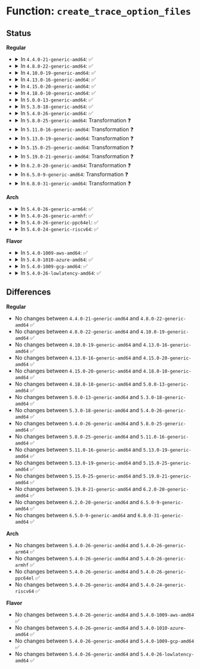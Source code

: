 # Function: <code>create_trace_option_files</code>

## Status
<b>Regular</b>
<ul>
<li>
<details>
<summary>In <code>4.4.0-21-generic-amd64</code>: ✅</summary>

```c
void create_trace_option_files(struct trace_array * tr, struct tracer * tracer)
```

```json
{
  "name": "create_trace_option_files",
  "collision_type": "Unique Static",
  "inline_type": "No",
  "funcs": [
    {
      "addr": 18446744071580231072,
      "name": "create_trace_option_files",
      "external": false,
      "loc": "kernel/trace/trace.c:6369",
      "file": "kernel/trace/trace.c",
      "inline": "seen, unknown",
      "caller_inline": [],
      "caller_func": [
        "kernel/trace/trace.c:register_tracer",
        "kernel/trace/trace.c:__update_tracer_options"
      ]
    }
  ],
  "symbols": [
    {
      "addr": 18446744071580231072,
      "name": "create_trace_option_files",
      "section": ".text",
      "bind": "STB_LOCAL",
      "size": 605
    }
  ]
}
```
</details>
</li>
<li>
<details>
<summary>In <code>4.8.0-22-generic-amd64</code>: ✅</summary>

```c
void create_trace_option_files(struct trace_array * tr, struct tracer * tracer)
```

```json
{
  "name": "create_trace_option_files",
  "collision_type": "Unique Static",
  "inline_type": "No",
  "funcs": [
    {
      "addr": 18446744071580268464,
      "name": "create_trace_option_files",
      "external": false,
      "loc": "kernel/trace/trace.c:6772",
      "file": "kernel/trace/trace.c",
      "inline": "seen, unknown",
      "caller_inline": [],
      "caller_func": [
        "kernel/trace/trace.c:__update_tracer_options",
        "kernel/trace/trace.c:register_tracer"
      ]
    }
  ],
  "symbols": [
    {
      "addr": 18446744071580268464,
      "name": "create_trace_option_files",
      "section": ".text",
      "bind": "STB_LOCAL",
      "size": 595
    }
  ]
}
```
</details>
</li>
<li>
<details>
<summary>In <code>4.10.0-19-generic-amd64</code>: ✅</summary>

```c
void create_trace_option_files(struct trace_array * tr, struct tracer * tracer)
```

```json
{
  "name": "create_trace_option_files",
  "collision_type": "Unique Static",
  "inline_type": "No",
  "funcs": [
    {
      "addr": 18446744071580311488,
      "name": "create_trace_option_files",
      "external": false,
      "loc": "kernel/trace/trace.c:7055",
      "file": "kernel/trace/trace.c",
      "inline": "seen, unknown",
      "caller_inline": [],
      "caller_func": [
        "kernel/trace/trace.c:__update_tracer_options",
        "kernel/trace/trace.c:register_tracer"
      ]
    }
  ],
  "symbols": [
    {
      "addr": 18446744071580311488,
      "name": "create_trace_option_files",
      "section": ".text",
      "bind": "STB_LOCAL",
      "size": 595
    }
  ]
}
```
</details>
</li>
<li>
<details>
<summary>In <code>4.13.0-16-generic-amd64</code>: ✅</summary>

```c
void create_trace_option_files(struct trace_array * tr, struct tracer * tracer)
```

```json
{
  "name": "create_trace_option_files",
  "collision_type": "Unique Static",
  "inline_type": "No",
  "funcs": [
    {
      "addr": 18446744071580325088,
      "name": "create_trace_option_files",
      "external": false,
      "loc": "kernel/trace/trace.c:7419",
      "file": "kernel/trace/trace.c",
      "inline": "seen, unknown",
      "caller_inline": [],
      "caller_func": [
        "kernel/trace/trace.c:__update_tracer_options",
        "kernel/trace/trace.c:register_tracer"
      ]
    }
  ],
  "symbols": [
    {
      "addr": 18446744071580325088,
      "name": "create_trace_option_files",
      "section": ".text",
      "bind": "STB_LOCAL",
      "size": 560
    }
  ]
}
```
</details>
</li>
<li>
<details>
<summary>In <code>4.15.0-20-generic-amd64</code>: ✅</summary>

```c
void create_trace_option_files(struct trace_array * tr, struct tracer * tracer)
```

```json
{
  "name": "create_trace_option_files",
  "collision_type": "Unique Static",
  "inline_type": "No",
  "funcs": [
    {
      "addr": 18446744071580378256,
      "name": "create_trace_option_files",
      "external": false,
      "loc": "kernel/trace/trace.c:7422",
      "file": "kernel/trace/trace.c",
      "inline": "seen, unknown",
      "caller_inline": [],
      "caller_func": [
        "kernel/trace/trace.c:__update_tracer_options",
        "kernel/trace/trace.c:register_tracer"
      ]
    }
  ],
  "symbols": [
    {
      "addr": 18446744071580378256,
      "name": "create_trace_option_files",
      "section": ".text",
      "bind": "STB_LOCAL",
      "size": 560
    }
  ]
}
```
</details>
</li>
<li>
<details>
<summary>In <code>4.18.0-10-generic-amd64</code>: ✅</summary>

```c
void create_trace_option_files(struct trace_array * tr, struct tracer * tracer)
```

```json
{
  "name": "create_trace_option_files",
  "collision_type": "Unique Static",
  "inline_type": "No",
  "funcs": [
    {
      "addr": 18446744071580440096,
      "name": "create_trace_option_files",
      "external": false,
      "loc": "kernel/trace/trace.c:7510",
      "file": "kernel/trace/trace.c",
      "inline": "seen, unknown",
      "caller_inline": [],
      "caller_func": [
        "kernel/trace/trace.c:__update_tracer_options",
        "kernel/trace/trace.c:register_tracer"
      ]
    }
  ],
  "symbols": [
    {
      "addr": 18446744071580440096,
      "name": "create_trace_option_files",
      "section": ".text",
      "bind": "STB_LOCAL",
      "size": 571
    }
  ]
}
```
</details>
</li>
<li>
<details>
<summary>In <code>5.0.0-13-generic-amd64</code>: ✅</summary>

```c
void create_trace_option_files(struct trace_array * tr, struct tracer * tracer)
```

```json
{
  "name": "create_trace_option_files",
  "collision_type": "Unique Static",
  "inline_type": "No",
  "funcs": [
    {
      "addr": 18446744071580495696,
      "name": "create_trace_option_files",
      "external": false,
      "loc": "kernel/trace/trace.c:7532",
      "file": "kernel/trace/trace.c",
      "inline": "seen, unknown",
      "caller_inline": [],
      "caller_func": [
        "kernel/trace/trace.c:__update_tracer_options",
        "kernel/trace/trace.c:register_tracer"
      ]
    }
  ],
  "symbols": [
    {
      "addr": 18446744071580495696,
      "name": "create_trace_option_files",
      "section": ".text",
      "bind": "STB_LOCAL",
      "size": 571
    }
  ]
}
```
</details>
</li>
<li>
<details>
<summary>In <code>5.3.0-18-generic-amd64</code>: ✅</summary>

```c
void create_trace_option_files(struct trace_array * tr, struct tracer * tracer)
```

```json
{
  "name": "create_trace_option_files",
  "collision_type": "Unique Static",
  "inline_type": "No",
  "funcs": [
    {
      "addr": 18446744071580551760,
      "name": "create_trace_option_files",
      "external": false,
      "loc": "kernel/trace/trace.c:8017",
      "file": "kernel/trace/trace.c",
      "inline": "seen, unknown",
      "caller_inline": [],
      "caller_func": [
        "kernel/trace/trace.c:__update_tracer_options",
        "kernel/trace/trace.c:register_tracer"
      ]
    }
  ],
  "symbols": [
    {
      "addr": 18446744071580551760,
      "name": "create_trace_option_files",
      "section": ".text",
      "bind": "STB_LOCAL",
      "size": 551
    }
  ]
}
```
</details>
</li>
<li>
<details>
<summary>In <code>5.4.0-26-generic-amd64</code>: ✅</summary>

```c
void create_trace_option_files(struct trace_array * tr, struct tracer * tracer)
```

```json
{
  "name": "create_trace_option_files",
  "collision_type": "Unique Static",
  "inline_type": "No",
  "funcs": [
    {
      "addr": 18446744071580599424,
      "name": "create_trace_option_files",
      "external": false,
      "loc": "kernel/trace/trace.c:8068",
      "file": "kernel/trace/trace.c",
      "inline": "seen, unknown",
      "caller_inline": [],
      "caller_func": [
        "kernel/trace/trace.c:__update_tracer_options",
        "kernel/trace/trace.c:register_tracer"
      ]
    }
  ],
  "symbols": [
    {
      "addr": 18446744071580599424,
      "name": "create_trace_option_files",
      "section": ".text",
      "bind": "STB_LOCAL",
      "size": 551
    }
  ]
}
```
</details>
</li>
<li>
<details>
<summary>In <code>5.8.0-25-generic-amd64</code>: Transformation ❓</summary>

```c
void create_trace_option_files(struct trace_array * tr, struct tracer * tracer)
```

```json
{
  "name": "create_trace_option_files",
  "collision_type": "Unique Static",
  "inline_type": "No",
  "funcs": [
    {
      "addr": 0,
      "name": "create_trace_option_files",
      "external": false,
      "loc": "kernel/trace/trace.c:8271",
      "file": "kernel/trace/trace.c",
      "inline": "seen, unknown",
      "caller_inline": [],
      "caller_func": [
        "kernel/trace/trace.c:trace_array_create",
        "kernel/trace/trace.c:register_tracer"
      ]
    }
  ],
  "symbols": [
    {
      "addr": 18446744071580672704,
      "name": "create_trace_option_files",
      "section": ".text",
      "bind": "STB_LOCAL",
      "size": 557
    },
    {
      "addr": 18446744071580701340,
      "name": "create_trace_option_files.cold",
      "section": ".text",
      "bind": "STB_LOCAL",
      "size": 63
    }
  ]
}
```
</details>
</li>
<li>
<details>
<summary>In <code>5.11.0-16-generic-amd64</code>: Transformation ❓</summary>

```c
void create_trace_option_files(struct trace_array * tr, struct tracer * tracer)
```

```json
{
  "name": "create_trace_option_files",
  "collision_type": "Unique Static",
  "inline_type": "No",
  "funcs": [
    {
      "addr": 0,
      "name": "create_trace_option_files",
      "external": false,
      "loc": "kernel/trace/trace.c:8345",
      "file": "kernel/trace/trace.c",
      "inline": "seen, unknown",
      "caller_inline": [],
      "caller_func": [
        "kernel/trace/trace.c:tracer_init_tracefs",
        "kernel/trace/trace.c:trace_array_create_dir",
        "kernel/trace/trace.c:register_tracer"
      ]
    }
  ],
  "symbols": [
    {
      "addr": 18446744071580663536,
      "name": "create_trace_option_files",
      "section": ".text",
      "bind": "STB_LOCAL",
      "size": 557
    },
    {
      "addr": 18446744071591319000,
      "name": "create_trace_option_files.cold",
      "section": ".text",
      "bind": "STB_LOCAL",
      "size": 63
    }
  ]
}
```
</details>
</li>
<li>
<details>
<summary>In <code>5.13.0-19-generic-amd64</code>: Transformation ❓</summary>

```c
void create_trace_option_files(struct trace_array * tr, struct tracer * tracer)
```

```json
{
  "name": "create_trace_option_files",
  "collision_type": "Unique Static",
  "inline_type": "No",
  "funcs": [
    {
      "addr": 0,
      "name": "create_trace_option_files",
      "external": false,
      "loc": "kernel/trace/trace.c:8681",
      "file": "kernel/trace/trace.c",
      "inline": "seen, unknown",
      "caller_inline": [],
      "caller_func": [
        "kernel/trace/trace.c:tracer_init_tracefs",
        "kernel/trace/trace.c:register_tracer"
      ]
    }
  ],
  "symbols": [
    {
      "addr": 18446744071580661552,
      "name": "create_trace_option_files",
      "section": ".text",
      "bind": "STB_LOCAL",
      "size": 557
    },
    {
      "addr": 18446744071591261318,
      "name": "create_trace_option_files.cold",
      "section": ".text",
      "bind": "STB_LOCAL",
      "size": 63
    }
  ]
}
```
</details>
</li>
<li>
<details>
<summary>In <code>5.15.0-25-generic-amd64</code>: Transformation ❓</summary>

```c
void create_trace_option_files(struct trace_array * tr, struct tracer * tracer)
```

```json
{
  "name": "create_trace_option_files",
  "collision_type": "Unique Static",
  "inline_type": "No",
  "funcs": [
    {
      "addr": 0,
      "name": "create_trace_option_files",
      "external": false,
      "loc": "kernel/trace/trace.c:8845",
      "file": "kernel/trace/trace.c",
      "inline": "seen, unknown",
      "caller_inline": [],
      "caller_func": [
        "kernel/trace/trace.c:tracer_init_tracefs",
        "kernel/trace/trace.c:register_tracer"
      ]
    }
  ],
  "symbols": [
    {
      "addr": 18446744071580835344,
      "name": "create_trace_option_files",
      "section": ".text",
      "bind": "STB_LOCAL",
      "size": 575
    },
    {
      "addr": 18446744071592168996,
      "name": "create_trace_option_files.cold",
      "section": ".text",
      "bind": "STB_LOCAL",
      "size": 113
    }
  ]
}
```
</details>
</li>
<li>
<details>
<summary>In <code>5.19.0-21-generic-amd64</code>: Transformation ❓</summary>

```c
void create_trace_option_files(struct trace_array * tr, struct tracer * tracer)
```

```json
{
  "name": "create_trace_option_files",
  "collision_type": "Unique Static",
  "inline_type": "No",
  "funcs": [
    {
      "addr": 0,
      "name": "create_trace_option_files",
      "external": false,
      "loc": "kernel/trace/trace.c:8877",
      "file": "kernel/trace/trace.c",
      "inline": "seen, unknown",
      "caller_inline": [],
      "caller_func": []
    }
  ],
  "symbols": [
    {
      "addr": 18446744071581062672,
      "name": "create_trace_option_files",
      "section": ".text",
      "bind": "STB_LOCAL",
      "size": 607
    },
    {
      "addr": 18446744071593942647,
      "name": "create_trace_option_files.cold",
      "section": ".text",
      "bind": "STB_LOCAL",
      "size": 119
    }
  ]
}
```
</details>
</li>
<li>
<details>
<summary>In <code>6.2.0-20-generic-amd64</code>: Transformation ❓</summary>

```c
void create_trace_option_files(struct trace_array * tr, struct tracer * tracer)
```

```json
{
  "name": "create_trace_option_files",
  "collision_type": "Unique Static",
  "inline_type": "No",
  "funcs": [
    {
      "addr": 0,
      "name": "create_trace_option_files",
      "external": false,
      "loc": "kernel/trace/trace.c:8972",
      "file": "kernel/trace/trace.c",
      "inline": "seen, unknown",
      "caller_inline": [],
      "caller_func": [
        "kernel/trace/trace.c:tracer_init_tracefs_work_func",
        "kernel/trace/trace.c:register_tracer"
      ]
    }
  ],
  "symbols": [
    {
      "addr": 18446744071581367600,
      "name": "create_trace_option_files",
      "section": ".text",
      "bind": "STB_LOCAL",
      "size": 640
    },
    {
      "addr": 18446744071596004457,
      "name": "create_trace_option_files.cold",
      "section": ".text",
      "bind": "STB_LOCAL",
      "size": 41
    }
  ]
}
```
</details>
</li>
<li>
<details>
<summary>In <code>6.5.0-9-generic-amd64</code>: Transformation ❓</summary>

```c
void create_trace_option_files(struct trace_array * tr, struct tracer * tracer)
```

```json
{
  "name": "create_trace_option_files",
  "collision_type": "Unique Static",
  "inline_type": "No",
  "funcs": [
    {
      "addr": 0,
      "name": "create_trace_option_files",
      "external": false,
      "loc": "kernel/trace/trace.c:9135",
      "file": "kernel/trace/trace.c",
      "inline": "seen, unknown",
      "caller_inline": [],
      "caller_func": [
        "kernel/trace/trace.c:tracer_init_tracefs_work_func",
        "kernel/trace/trace.c:register_tracer"
      ]
    }
  ],
  "symbols": [
    {
      "addr": 18446744071581462048,
      "name": "create_trace_option_files",
      "section": ".text",
      "bind": "STB_LOCAL",
      "size": 629
    },
    {
      "addr": 18446744071596523040,
      "name": "create_trace_option_files.cold",
      "section": ".text",
      "bind": "STB_LOCAL",
      "size": 40
    }
  ]
}
```
</details>
</li>
<li>
<details>
<summary>In <code>6.8.0-31-generic-amd64</code>: Transformation ❓</summary>

```c
void create_trace_option_files(struct trace_array * tr, struct tracer * tracer)
```

```json
{
  "name": "create_trace_option_files",
  "collision_type": "Unique Static",
  "inline_type": "No",
  "funcs": [
    {
      "addr": 0,
      "name": "create_trace_option_files",
      "external": false,
      "loc": "kernel/trace/trace.c:9217",
      "file": "kernel/trace/trace.c",
      "inline": "seen, unknown",
      "caller_inline": [],
      "caller_func": [
        "kernel/trace/trace.c:tracer_init_tracefs_work_func",
        "kernel/trace/trace.c:register_tracer"
      ]
    }
  ],
  "symbols": [
    {
      "addr": 18446744071581570912,
      "name": "create_trace_option_files",
      "section": ".text",
      "bind": "STB_LOCAL",
      "size": 629
    },
    {
      "addr": 18446744071597423763,
      "name": "create_trace_option_files.cold",
      "section": ".text",
      "bind": "STB_LOCAL",
      "size": 40
    }
  ]
}
```
</details>
</li>
</ul>
<b>Arch</b>
<ul>
<li>
<details>
<summary>In <code>5.4.0-26-generic-arm64</code>: ✅</summary>

```c
void create_trace_option_files(struct trace_array * tr, struct tracer * tracer)
```

```json
{
  "name": "create_trace_option_files",
  "collision_type": "Unique Static",
  "inline_type": "No",
  "funcs": [
    {
      "addr": 18446603336491898008,
      "name": "create_trace_option_files",
      "external": false,
      "loc": "kernel/trace/trace.c:8068",
      "file": "kernel/trace/trace.c",
      "inline": "seen, unknown",
      "caller_inline": [],
      "caller_func": [
        "kernel/trace/trace.c:__update_tracer_options",
        "kernel/trace/trace.c:register_tracer"
      ]
    }
  ],
  "symbols": [
    {
      "addr": 18446603336491898008,
      "name": "create_trace_option_files",
      "section": ".text",
      "bind": "STB_LOCAL",
      "size": 536
    }
  ]
}
```
</details>
</li>
<li>
<details>
<summary>In <code>5.4.0-26-generic-armhf</code>: ✅</summary>

```c
void create_trace_option_files(struct trace_array * tr, struct tracer * tracer)
```

```json
{
  "name": "create_trace_option_files",
  "collision_type": "Unique Static",
  "inline_type": "No",
  "funcs": [
    {
      "addr": 3225840292,
      "name": "create_trace_option_files",
      "external": false,
      "loc": "kernel/trace/trace.c:8068",
      "file": "kernel/trace/trace.c",
      "inline": "seen, unknown",
      "caller_inline": [],
      "caller_func": [
        "kernel/trace/trace.c:__update_tracer_options",
        "kernel/trace/trace.c:register_tracer"
      ]
    }
  ],
  "symbols": [
    {
      "addr": 3225840292,
      "name": "create_trace_option_files",
      "section": ".text",
      "bind": "STB_LOCAL",
      "size": 564
    }
  ]
}
```
</details>
</li>
<li>
<details>
<summary>In <code>5.4.0-26-generic-ppc64el</code>: ✅</summary>

```c
void create_trace_option_files(struct trace_array * tr, struct tracer * tracer)
```

```json
{
  "name": "create_trace_option_files",
  "collision_type": "Unique Static",
  "inline_type": "No",
  "funcs": [
    {
      "addr": 13835058055284984368,
      "name": "create_trace_option_files",
      "external": false,
      "loc": "kernel/trace/trace.c:8068",
      "file": "kernel/trace/trace.c",
      "inline": "seen, unknown",
      "caller_inline": [],
      "caller_func": [
        "kernel/trace/trace.c:__update_tracer_options",
        "kernel/trace/trace.c:register_tracer"
      ]
    }
  ],
  "symbols": [
    {
      "addr": 13835058055284984368,
      "name": "create_trace_option_files",
      "section": ".text",
      "bind": "STB_LOCAL",
      "size": 812
    }
  ]
}
```
</details>
</li>
<li>
<details>
<summary>In <code>5.4.0-24-generic-riscv64</code>: ✅</summary>

```c
void create_trace_option_files(struct trace_array * tr, struct tracer * tracer)
```

```json
{
  "name": "create_trace_option_files",
  "collision_type": "Unique Static",
  "inline_type": "No",
  "funcs": [
    {
      "addr": 18446743936272186302,
      "name": "create_trace_option_files",
      "external": false,
      "loc": "kernel/trace/trace.c:8068",
      "file": "kernel/trace/trace.c",
      "inline": "seen, unknown",
      "caller_inline": [],
      "caller_func": [
        "kernel/trace/trace.c:__update_tracer_options",
        "kernel/trace/trace.c:register_tracer"
      ]
    }
  ],
  "symbols": [
    {
      "addr": 18446743936272186302,
      "name": "create_trace_option_files",
      "section": ".text",
      "bind": "STB_LOCAL",
      "size": 450
    }
  ]
}
```
</details>
</li>
</ul>
<b>Flavor</b>
<ul>
<li>
<details>
<summary>In <code>5.4.0-1009-aws-amd64</code>: ✅</summary>

```c
void create_trace_option_files(struct trace_array * tr, struct tracer * tracer)
```

```json
{
  "name": "create_trace_option_files",
  "collision_type": "Unique Static",
  "inline_type": "No",
  "funcs": [
    {
      "addr": 18446744071580568224,
      "name": "create_trace_option_files",
      "external": false,
      "loc": "kernel/trace/trace.c:8068",
      "file": "kernel/trace/trace.c",
      "inline": "seen, unknown",
      "caller_inline": [],
      "caller_func": [
        "kernel/trace/trace.c:__update_tracer_options",
        "kernel/trace/trace.c:register_tracer"
      ]
    }
  ],
  "symbols": [
    {
      "addr": 18446744071580568224,
      "name": "create_trace_option_files",
      "section": ".text",
      "bind": "STB_LOCAL",
      "size": 551
    }
  ]
}
```
</details>
</li>
<li>
<details>
<summary>In <code>5.4.0-1010-azure-amd64</code>: ✅</summary>

```c
void create_trace_option_files(struct trace_array * tr, struct tracer * tracer)
```

```json
{
  "name": "create_trace_option_files",
  "collision_type": "Unique Static",
  "inline_type": "No",
  "funcs": [
    {
      "addr": 18446744071580514896,
      "name": "create_trace_option_files",
      "external": false,
      "loc": "kernel/trace/trace.c:8068",
      "file": "kernel/trace/trace.c",
      "inline": "seen, unknown",
      "caller_inline": [],
      "caller_func": [
        "kernel/trace/trace.c:__update_tracer_options",
        "kernel/trace/trace.c:register_tracer"
      ]
    }
  ],
  "symbols": [
    {
      "addr": 18446744071580514896,
      "name": "create_trace_option_files",
      "section": ".text",
      "bind": "STB_LOCAL",
      "size": 551
    }
  ]
}
```
</details>
</li>
<li>
<details>
<summary>In <code>5.4.0-1009-gcp-amd64</code>: ✅</summary>

```c
void create_trace_option_files(struct trace_array * tr, struct tracer * tracer)
```

```json
{
  "name": "create_trace_option_files",
  "collision_type": "Unique Static",
  "inline_type": "No",
  "funcs": [
    {
      "addr": 18446744071580559472,
      "name": "create_trace_option_files",
      "external": false,
      "loc": "kernel/trace/trace.c:8068",
      "file": "kernel/trace/trace.c",
      "inline": "seen, unknown",
      "caller_inline": [],
      "caller_func": [
        "kernel/trace/trace.c:__update_tracer_options",
        "kernel/trace/trace.c:register_tracer"
      ]
    }
  ],
  "symbols": [
    {
      "addr": 18446744071580559472,
      "name": "create_trace_option_files",
      "section": ".text",
      "bind": "STB_LOCAL",
      "size": 551
    }
  ]
}
```
</details>
</li>
<li>
<details>
<summary>In <code>5.4.0-26-lowlatency-amd64</code>: ✅</summary>

```c
void create_trace_option_files(struct trace_array * tr, struct tracer * tracer)
```

```json
{
  "name": "create_trace_option_files",
  "collision_type": "Unique Static",
  "inline_type": "No",
  "funcs": [
    {
      "addr": 18446744071580616192,
      "name": "create_trace_option_files",
      "external": false,
      "loc": "kernel/trace/trace.c:8068",
      "file": "kernel/trace/trace.c",
      "inline": "seen, unknown",
      "caller_inline": [],
      "caller_func": [
        "kernel/trace/trace.c:__update_tracer_options",
        "kernel/trace/trace.c:register_tracer"
      ]
    }
  ],
  "symbols": [
    {
      "addr": 18446744071580616192,
      "name": "create_trace_option_files",
      "section": ".text",
      "bind": "STB_LOCAL",
      "size": 551
    }
  ]
}
```
</details>
</li>
</ul>

## Differences
<b>Regular</b>
<ul>
<li>
No changes between <code>4.4.0-21-generic-amd64</code> and <code>4.8.0-22-generic-amd64</code> ✅
</li>
<li>
No changes between <code>4.8.0-22-generic-amd64</code> and <code>4.10.0-19-generic-amd64</code> ✅
</li>
<li>
No changes between <code>4.10.0-19-generic-amd64</code> and <code>4.13.0-16-generic-amd64</code> ✅
</li>
<li>
No changes between <code>4.13.0-16-generic-amd64</code> and <code>4.15.0-20-generic-amd64</code> ✅
</li>
<li>
No changes between <code>4.15.0-20-generic-amd64</code> and <code>4.18.0-10-generic-amd64</code> ✅
</li>
<li>
No changes between <code>4.18.0-10-generic-amd64</code> and <code>5.0.0-13-generic-amd64</code> ✅
</li>
<li>
No changes between <code>5.0.0-13-generic-amd64</code> and <code>5.3.0-18-generic-amd64</code> ✅
</li>
<li>
No changes between <code>5.3.0-18-generic-amd64</code> and <code>5.4.0-26-generic-amd64</code> ✅
</li>
<li>
No changes between <code>5.4.0-26-generic-amd64</code> and <code>5.8.0-25-generic-amd64</code> ✅
</li>
<li>
No changes between <code>5.8.0-25-generic-amd64</code> and <code>5.11.0-16-generic-amd64</code> ✅
</li>
<li>
No changes between <code>5.11.0-16-generic-amd64</code> and <code>5.13.0-19-generic-amd64</code> ✅
</li>
<li>
No changes between <code>5.13.0-19-generic-amd64</code> and <code>5.15.0-25-generic-amd64</code> ✅
</li>
<li>
No changes between <code>5.15.0-25-generic-amd64</code> and <code>5.19.0-21-generic-amd64</code> ✅
</li>
<li>
No changes between <code>5.19.0-21-generic-amd64</code> and <code>6.2.0-20-generic-amd64</code> ✅
</li>
<li>
No changes between <code>6.2.0-20-generic-amd64</code> and <code>6.5.0-9-generic-amd64</code> ✅
</li>
<li>
No changes between <code>6.5.0-9-generic-amd64</code> and <code>6.8.0-31-generic-amd64</code> ✅
</li>
</ul>
<b>Arch</b>
<ul>
<li>
No changes between <code>5.4.0-26-generic-amd64</code> and <code>5.4.0-26-generic-arm64</code> ✅
</li>
<li>
No changes between <code>5.4.0-26-generic-amd64</code> and <code>5.4.0-26-generic-armhf</code> ✅
</li>
<li>
No changes between <code>5.4.0-26-generic-amd64</code> and <code>5.4.0-26-generic-ppc64el</code> ✅
</li>
<li>
No changes between <code>5.4.0-26-generic-amd64</code> and <code>5.4.0-24-generic-riscv64</code> ✅
</li>
</ul>
<b>Flavor</b>
<ul>
<li>
No changes between <code>5.4.0-26-generic-amd64</code> and <code>5.4.0-1009-aws-amd64</code> ✅
</li>
<li>
No changes between <code>5.4.0-26-generic-amd64</code> and <code>5.4.0-1010-azure-amd64</code> ✅
</li>
<li>
No changes between <code>5.4.0-26-generic-amd64</code> and <code>5.4.0-1009-gcp-amd64</code> ✅
</li>
<li>
No changes between <code>5.4.0-26-generic-amd64</code> and <code>5.4.0-26-lowlatency-amd64</code> ✅
</li>
</ul>

